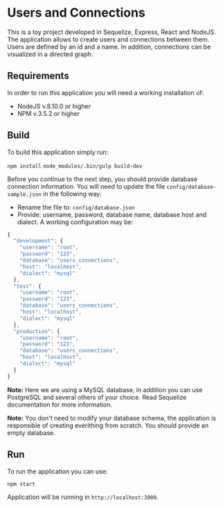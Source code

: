 # Users and Connections

This is a toy project developed in Sequelize, Express, React and NodeJS.  The
application allows to create users and connections between them. Users are
defined by an id and a name. In addition, connections can be visualized
in a directed graph.

## Requirements

In order to run this application you will need a working installation of:

- NodeJS v.8.10.0 or higher
- NPM v.3.5.2 or higher

## Build

To build this application simply run:

`npm install`
`node_modules/.bin/gulp build-dev`

Before you continue to the next step, you should provide database connection
information. You will need to update the file `config/database-sample.json` in
the following way:

- Rename the file to: `config/database.json`
- Provide: username, password, database name, database host and dialect. A working
configuration may be:

````javascript
{
  "development": {
    "username": "root",
    "password": "123",
    "database": "users_connections",
    "host": "localhost",
    "dialect": "mysql"
  },
  "test": {
    "username": "root",
    "password": "123",
    "database": "users_connections",
    "host": "localhost",
    "dialect": "mysql"
  },
  "production": {
    "username": "root",
    "password": "123",
    "database": "users_connections",
    "host": "localhost",
    "dialect": "mysql"
  }
}
````

**Note:** Here we are using a MySQL database, in addition you can use PostgreSQL
and several others of your choice. Read Sequelize documentation for more information.

**Note:** You don't need to modify your database schema, the application is responsible
of creating everithing from scratch. You should provide an empty database.

## Run

To run the application you can use:

`npm start`

Application will be running in `http://localhost:3000`.

